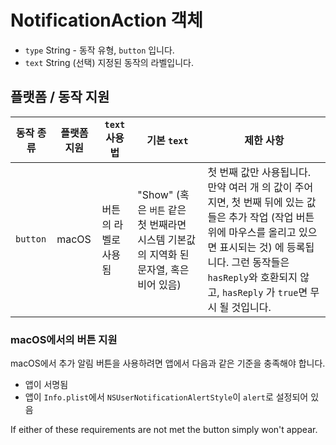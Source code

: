 # NotificationAction 객체

* `type` String - 동작 유형, `button` 입니다.
* `text` String (선택) 지정된 동작의 라벨입니다.

## 플랫폼 / 동작 지원

| 동작 종류    | 플랫폼 지원 | `text` 사용법  | 기본 `text`                                               | 제한 사항                                                                                                                                                      |
| -------- | ------ | ----------- | ------------------------------------------------------- | ---------------------------------------------------------------------------------------------------------------------------------------------------------- |
| `button` | macOS  | 버튼의 라벨로 사용됨 | "Show" (혹은 `버튼` 같은 첫 번째라면 시스템 기본값의 지역화 된 문자열, 혹은 비어 있음) | 첫 번째 값만 사용됩니다. 만약 여러 개 의 값이 주어지면, 첫 번째 뒤에 있는 값들은 추가 작업 (작업 버튼위에 마우스를 올리고 있으면 표시되는 것) 에 등록됩니다. 그런 동작들은 `hasReply`와 호환되지 않고, `hasReply` 가 `true`면 무시 될 것입니다. |

### macOS에서의 버튼 지원

macOS에서 추가 알림 버튼을 사용하려면 앱에서 다음과 같은 기준을 충족해야 합니다.

* 앱이 서명됨
* 앱이 `Info.plist`에서 `NSUserNotificationAlertStyle`이 `alert`로 설정되어 있음

If either of these requirements are not met the button simply won't appear.
